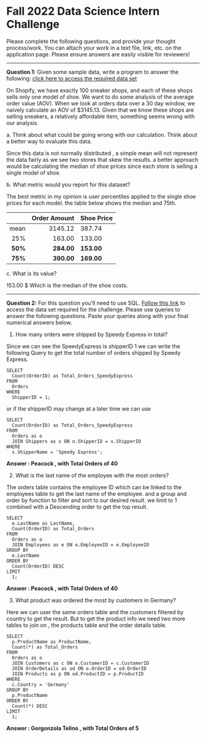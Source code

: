 # Fall 2022 Data Science Intern Challenge

Please complete the following questions, and provide your thought process/work. You can attach your work in a text file, link, etc. on the application page. Please ensure answers are easily visible for reviewers!

-----------------------------------------------------------------------------------------------------------------------

**Question 1:** Given some sample data, write a program to answer the following: [click here to access the required data set](https://docs.google.com/spreadsheets/d/16i38oonuX1y1g7C_UAmiK9GkY7cS-64DfiDMNiR41LM/edit#gid=0)

On Shopify, we have exactly 100 sneaker shops, and each of these shops sells only one model of shoe. We want to do some analysis of the average order value (AOV). When we look at orders data over a 30 day window, we naively calculate an AOV of $3145.13. Given that we know these shops are  selling sneakers, a relatively affordable item, something seems wrong with our analysis.

a. Think about what could be going wrong with our calculation. Think about a better way to evaluate this data.

Since this data is not normally distributed , a simple mean will not represent the data fairly as we see two stores that skew the results. a better approach would be calculating the median of shoe prices since each store is selling a single model of shoe.

b. What metric would you report for this dataset?

The best metric in my opinion is user percentiles applied to the single shoe prices for each model. the table below shows the median and 75th.

|         	| Order Amount 	| Shoe Price 	|
|--------:	|-------------:	|------------	|
|    mean 	|      3145.12 	|     387.74 	|
|     25% 	|       163.00 	|     133.00 	|
| **50%** 	|   **284.00** 	| **153.00** 	|
| **75%** 	|   **390.00** 	| **169.00** 	|

c. What is its value?

153.00 $ Which is the median of the shoe costs.

-----------------------------------------------------------------------------------------------------------------------

**Question 2:** For this question you’ll need to use SQL. [Follow this link](https://www.w3schools.com/SQL/TRYSQL.ASP?FILENAME=TRYSQL_SELECT_ALL) to access the data set required for the challenge. Please use queries to answer the  following questions. Paste your queries along with your final numerical answers below.

1. How many orders were shipped by Speedy Express in total?

Since we can see the SpeedyExpress is shipperID 1 we can write the following Query to get the total number of orders shipped by Speedy Express.

```
SELECT 
  Count(OrderID) as Total_Orders_SpeedyExpress 
FROM 
  Orders 
WHERE 
  ShipperID = 1;
```
or if the shipperID may change at a later time we can use 

```
SELECT 
  Count(OrderID) as Total_Orders_SpeedyExpress 
FROM 
  Orders as o 
  JOIN Shippers as s ON o.ShipperID = s.ShipperID 
WHERE 
  s.ShipperName = 'Speedy Express';
```

**Answer :  Peacock , with Total Orders of 40**

2. What is the last name of the employee with the most orders?

The orders table contains the employee ID which can be linked to the employees table to get the last name of the employee. and a group and order by function to filter and sort to our desired result.
we limit to 1 combined with a Descending order to get the top result.

```
SELECT 
  e.LastName as LastName, 
  Count(OrderID) as Total_Orders 
FROM 
  Orders as o 
  JOIN Employees as e ON o.EmployeeID = e.EmployeeID 
GROUP BY 
  e.LastName 
ORDER BY 
  Count(OrderID) DESC 
LIMIT 
  1;

```
**Answer :  Peacock , with Total Orders of 40**

3. What product was ordered the most by customers in Germany?

Here we can user the same orders table and the customers filtered by country to get the result. But to get the product info we need two more tables to join on , the products table and the order details table.

```
SELECT 
  p.ProductName as ProductName, 
  Count(*) as Total_Orders 
FROM 
  Orders as o 
  JOIN Customers as c ON o.CustomerID = c.CustomerID 
  JOIN OrderDetails as od ON o.OrderID = od.OrderID 
  JOIN Products as p ON od.ProductID = p.ProductID 
WHERE 
  c.Country = 'Germany' 
GROUP BY 
  p.ProductName 
ORDER BY 
  Count(*) DESC 
LIMIT 
  1;
```
**Answer :  Gorgonzola Telino , with Total Orders of 5**
